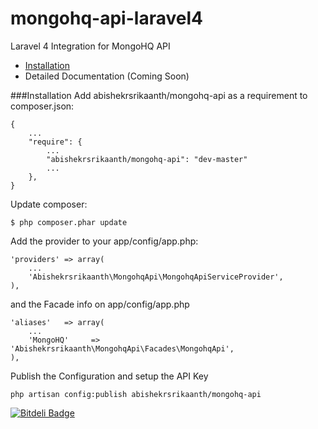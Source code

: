 mongohq-api-laravel4
====================

Laravel 4 Integration for MongoHQ API

- [Installation](#install)
- Detailed Documentation (Coming Soon)

###Installation<a name="install"></a>
Add abishekrsrikaanth/mongohq-api as a requirement to composer.json:
```
{
    ...
    "require": {
        ...
        "abishekrsrikaanth/mongohq-api": "dev-master"
        ...
    },
}
```
Update composer:
```
$ php composer.phar update
```
Add the provider to your app/config/app.php:
```
'providers' => array(
    ...
    'Abishekrsrikaanth\MongohqApi\MongohqApiServiceProvider',
),
```
and the Facade info on app/config/app.php
```
'aliases'   => array(
    ...
	'MongoHQ'     => 'Abishekrsrikaanth\MongohqApi\Facades\MongohqApi',
),
```
Publish the Configuration and setup the API Key
```
php artisan config:publish abishekrsrikaanth/mongohq-api
```


[![Bitdeli Badge](https://d2weczhvl823v0.cloudfront.net/abishekrsrikaanth/mongohq-api-laravel4/trend.png)](https://bitdeli.com/free "Bitdeli Badge")

